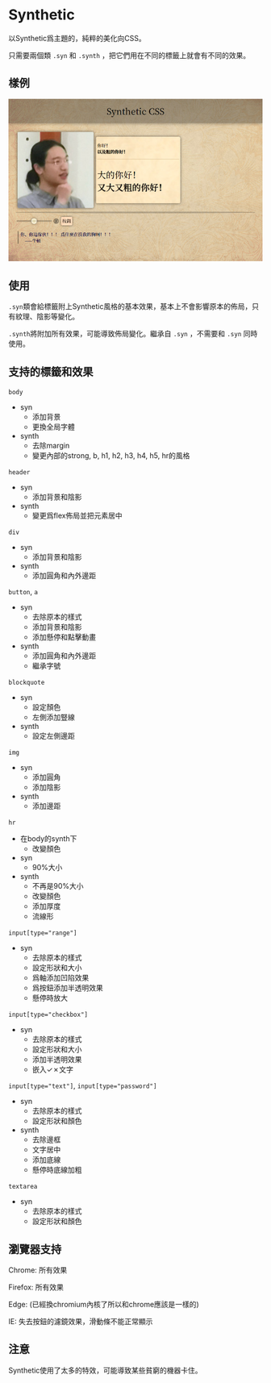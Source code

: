 # Synthetic

以Synthetic爲主題的，純粹的美化向CSS。

只需要兩個類 `.syn` 和 `.synth` ，把它們用在不同的標籤上就會有不同的效果。

## 樣例

![樣例.jpg](樣例.jpg)

## 使用

`.syn`類會給標籤附上Synthetic風格的基本效果，基本上不會影響原本的佈局，只有紋理、陰影等變化。

`.synth`將附加所有效果，可能導致佈局變化。繼承自 `.syn` ，不需要和 `.syn` 同時使用。

## 支持的標籤和效果

`body`
+ syn
    - 添加背景
    - 更換全局字體
+ synth
    - 去除margin
    - 變更內部的strong, b, h1, h2, h3, h4, h5, hr的風格
    
`header`
+ syn
    - 添加背景和陰影
+ synth
    - 變更爲flex佈局並把元素居中

`div`
+ syn
    - 添加背景和陰影
+ synth
    - 添加圓角和內外邊距

`button`, `a`
+ syn
    - 去除原本的樣式
    - 添加背景和陰影
    - 添加懸停和點擊動畫
+ synth
    - 添加圓角和內外邊距
    - 繼承字號

`blockquote`
+ syn
    - 設定顏色
    - 左側添加豎線
+ synth
    - 設定左側邊距

`img`
+ syn
    - 添加圓角
    - 添加陰影
+ synth
    - 添加邊距

`hr`
+ 在body的synth下
    - 改變顏色
+ syn
    - 90%大小
+ synth
    - 不再是90%大小
    - 改變顏色
    - 添加厚度
    - 流線形

`input[type="range"]`
+ syn
    - 去除原本的樣式
    - 設定形狀和大小
    - 爲軸添加凹陷效果
    - 爲按鈕添加半透明效果
    - 懸停時放大

`input[type="checkbox"]`
+ syn
    - 去除原本的樣式
    - 設定形狀和大小
    - 添加半透明效果
    - 嵌入✓✗文字

`input[type="text"]`, `input[type="password"]`
+ syn
    - 去除原本的樣式
    - 設定形狀和顏色
+ synth
    - 去除邊框
    - 文字居中
    - 添加底線
    - 懸停時底線加粗

`textarea`
+ syn
    - 去除原本的樣式
    - 設定形狀和顏色

## 瀏覽器支持

Chrome: 所有效果

Firefox: 所有效果

Edge: (已經換chromium內核了所以和chrome應該是一樣的)

IE: 失去按鈕的濾鏡效果，滑動條不能正常顯示

## 注意

Synthetic使用了太多的特效，可能導致某些貧窮的機器卡住。
